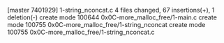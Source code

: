[master 7401929] 1-string_nconcat.c
 4 files changed, 67 insertions(+), 1 deletion(-)
 create mode 100644 0x0C-more_malloc_free/1-main.c
 create mode 100755 0x0C-more_malloc_free/1-string_nconcat
 create mode 100755 0x0C-more_malloc_free/1-string_nconcat.c
